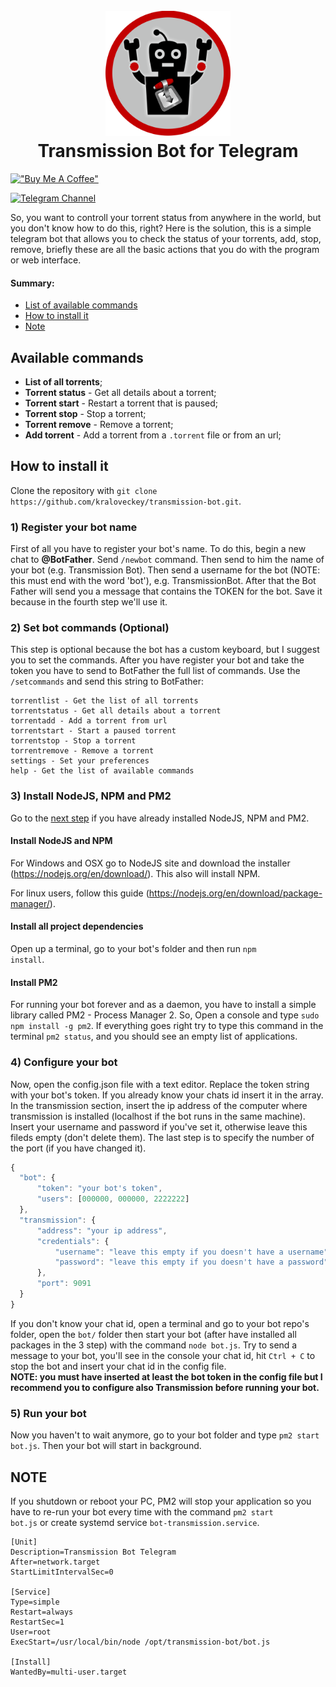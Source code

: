 <h1 align="center">
  <br>
  <img src="logo/transmission-bot.png" alt="WebTorrent" width="200">
  <br>
  Transmission Bot for Telegram
  <br>
</h1>

[!["Buy Me A Coffee"](https://www.buymeacoffee.com/assets/img/custom_images/orange_img.png)](https://www.buymeacoffee.com/kraloveckey)

[![Telegram Channel](https://img.shields.io/badge/Telegram%20Channel-2CA5E0?style=for-the-badge&logo=telegram&logoColor=white)](https://t.me/cyber_notes)

So, you want to controll your torrent status from anywhere in the world, but you don't know how to do this, right? Here is the solution, this is a simple telegram bot that allows you to check the status of your torrents, add, stop, remove, briefly these are all the basic actions that you do with the program or web interface.

#### Summary:
* [List of available commands](#available-commands)
* [How to install it](#how-to-install-it)
* [Note](#note)

## Available commands
* <b>List of all torrents</b>;
* <b>Torrent status</b> - Get all details about a torrent;
* <b>Torrent start</b> - Restart a torrent that is paused;
* <b>Torrent stop</b> - Stop a torrent;
* <b>Torrent remove</b> - Remove a torrent;
* <b>Add torrent</b> - Add a torrent from a <code>.torrent</code> file or from an url;

## How to install it
Clone the repository with `git clone https://github.com/kraloveckey/transmission-bot.git`.
### 1) Register your bot name
First of all you have to register your bot's name. To do this, begin a new chat to <b>@BotFather</b>. Send <code>/newbot</code> command. Then send  to him the name of your bot (e.g. Transmission Bot). Then send a username for the bot (NOTE: this must end with the word 'bot'), e.g. TransmissionBot. After that the Bot Father will send you a message that contains the TOKEN for the bot. Save it because in the fourth step we'll use it.<br />

### 2) Set bot commands (Optional)
This step is optional because the bot has a custom keyboard, but I suggest you to set the commands.
After you have register your bot and take the token you have to send to BotFather the full list of commands. Use the <code>/setcommands</code> and send this string to BotFather:<br />
```
torrentlist - Get the list of all torrents
torrentstatus - Get all details about a torrent
torrentadd - Add a torrent from url
torrentstart - Start a paused torrent
torrentstop - Stop a torrent
torrentremove - Remove a torrent
settings - Set your preferences
help - Get the list of available commands
```

### 3) Install NodeJS, NPM and PM2
Go to the [next step](#4-configure-your-bot) if you have already installed NodeJS, NPM and PM2.
#### Install NodeJS and NPM
For Windows and OSX go to NodeJS site and download the installer (https://nodejs.org/en/download/). This also will install NPM.

For linux users, follow this guide (https://nodejs.org/en/download/package-manager/).
#### Install all project dependencies
Open up a terminal, go to your bot's folder and then run <code>npm install</code>.
#### Install PM2
For running your bot forever and as a daemon, you have to install a simple library called PM2 - Process Manager 2. So, Open a console and type <code>sudo npm install -g pm2</code>. If everything goes right try to type this command in the terminal <code>pm2 status</code>, and you should see an empty list of applications.
### 4) Configure your bot
Now, open the config.json file with a text editor. Replace the token string with your bot's token. If you already know your chats id insert it in the array.
In the transmission section, insert the ip address of the computer where transmission is installed (localhost if the bot runs in the same machine). Insert your username and password if you've set it, otherwise leave this fileds empty (don't delete them). The last step is to specify the number of the port (if you have changed it).
```javascript
{
  "bot": {
      "token": "your bot's token",
      "users": [000000, 000000, 2222222]
  },
  "transmission": {
      "address": "your ip address",
      "credentials": {
          "username": "leave this empty if you doesn't have a username",
          "password": "leave this empty if you doesn't have a password"
      },
      "port": 9091
  }
}
```
If you don't know your chat id, open a terminal and go to your bot repo's folder, open the <code>bot/</code> folder then start your bot (after have installed all packages in the 3 step) with the command <code>node bot.js</code>. Try to send a message to your bot, you'll see in the console your chat id, hit <code>Ctrl + C</code> to stop the bot and insert your chat id in the config file.<br />
**NOTE: you must have inserted at least the bot token in the config file but I recommend you to configure also Transmission before running your bot.**

### 5) Run your bot
Now you haven't to wait anymore, go to your bot folder and type <code>pm2 start bot.js</code>. Then your bot will start in background.

## NOTE
If you shutdown or reboot your PC, PM2 will stop your application so you have to re-run your bot every time with the command <code>pm2 start bot.js</code> or create systemd service <code>bot-transmission.service</code>.
```
[Unit]
Description=Transmission Bot Telegram
After=network.target
StartLimitIntervalSec=0

[Service]
Type=simple
Restart=always
RestartSec=1
User=root
ExecStart=/usr/local/bin/node /opt/transmission-bot/bot.js

[Install]
WantedBy=multi-user.target
```
